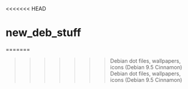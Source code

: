 <<<<<<< HEAD
# new_deb_stuff
=======
>>>>>>> Debian dot files, wallpapers, icons (Debian 9.5 Cinnamon)
Debian dot files, wallpapers, icons (Debian 9.5 Cinnamon)
